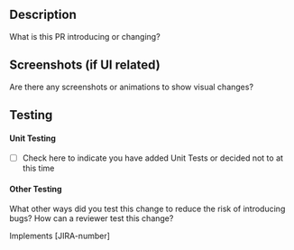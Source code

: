 ## Description
What is this PR introducing or changing?

## Screenshots (if UI related)
Are there any screenshots or animations to show visual changes?

## Testing
#### Unit Testing
- [ ] Check here to indicate you have added Unit Tests or decided not to at this time
#### Other Testing
What other ways did you test this change to reduce the risk of introducing bugs?
How can a reviewer test this change?


Implements [JIRA-number]
